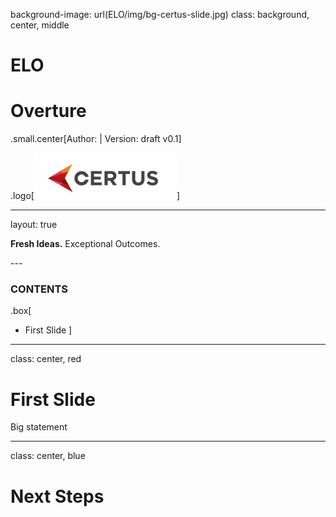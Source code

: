 background-image: url(ELO/img/bg-certus-slide.jpg)
class: background, center, middle

# ELO

# Overture

.small.center[Author:   |   Version: draft v0.1]

.logo[<img src="ELO/img/logo.png"/>]

---
layout: true
<div id="footer-content"><p><strong>Fresh Ideas.</strong> Exceptional Outcomes.</p></div>
---


### CONTENTS

.box[
* First Slide
]

---

class: center, red

# First Slide

Big statement

---

class: center, blue

# Next Steps
